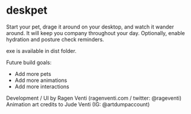 # deskpet

Start your pet, drage it around on your desktop, and watch it wander around.
It will keep you company throughout your day.
Optionally, enable hydration and posture check reminders.

exe is available in dist folder.

Future build goals:
- Add more pets
- Add more animations
- Add more interactions

Development / UI by Ragen Venti (ragenventi.com / twitter: @rageventi)
Animation art credits to Jude Venti (IG: @artdumpaccount)